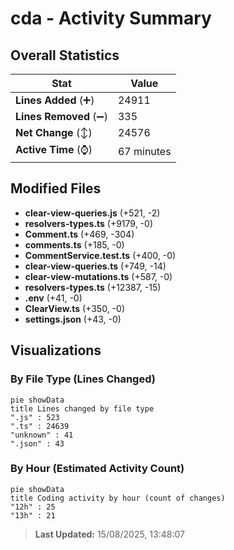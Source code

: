 # cda - Activity Summary 

## Overall Statistics

| Stat                   | Value                                                             |
| ---------------------- | ----------------------------------------------------------------- |
| **Lines Added** (➕)   | 24911                                          |
| **Lines Removed** (➖) | 335                                        |
| **Net Change** (↕)    | 24576                |
| **Active Time** (⌚)   | 67 minutes |


## Modified Files
- **clear-view-queries.js** (+521, -2)
- **resolvers-types.ts** (+9179, -0)
- **Comment.ts** (+469, -304)
- **comments.ts** (+185, -0)
- **CommentService.test.ts** (+400, -0)
- **clear-view-queries.ts** (+749, -14)
- **clear-view-mutations.ts** (+587, -0)
- **resolvers-types.ts** (+12387, -15)
- **.env** (+41, -0)
- **ClearView.ts** (+350, -0)
- **settings.json** (+43, -0)

## Visualizations

### By File Type (Lines Changed)

```mermaid
pie showData
title Lines changed by file type
".js" : 523
".ts" : 24639
"unknown" : 41
".json" : 43
```

### By Hour (Estimated Activity Count)

```mermaid
pie showData
title Coding activity by hour (count of changes)
"12h" : 25
"13h" : 21
```


> **Last Updated:** 15/08/2025, 13:48:07